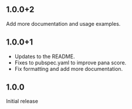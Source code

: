 ## 1.0.0+2

Add more documentation and usage examples.

## 1.0.0+1

- Updates to the README.
- Fixes to pubspec.yaml to improve pana score.
- Fix formatting and add more documentation.

## 1.0.0

Initial release
